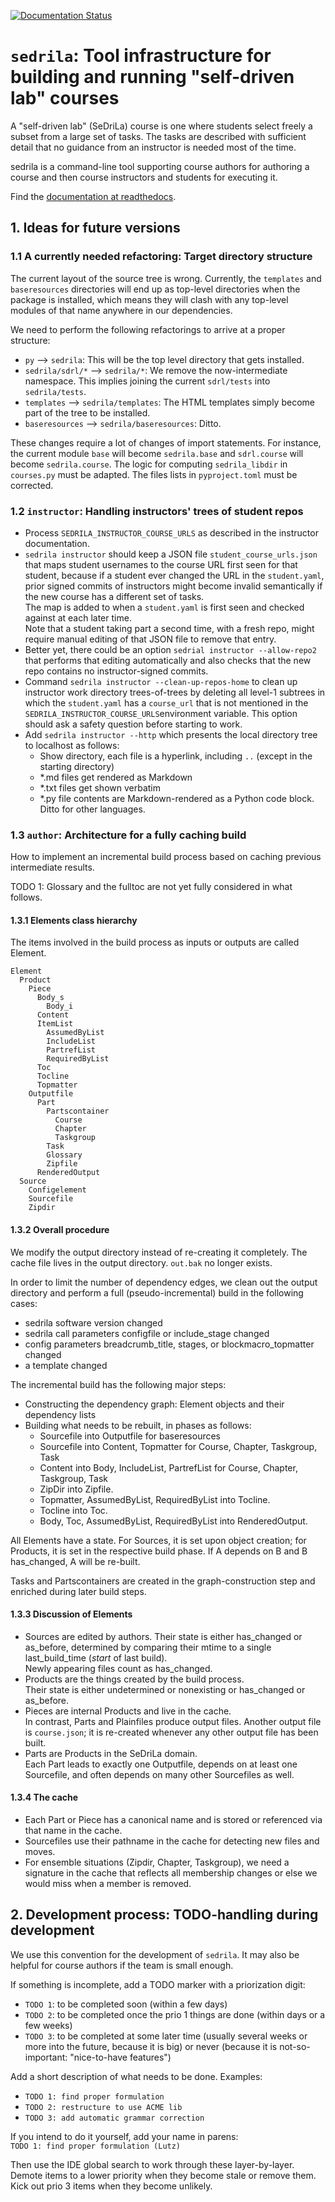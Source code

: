 [![Documentation Status](https://readthedocs.org/projects/sedrila/badge/?version=latest)](https://sedrila.readthedocs.io/en/latest/?badge=latest)

# `sedrila`: Tool infrastructure for building and running "self-driven lab" courses

A "self-driven lab" (SeDriLa) course is one where students select freely 
a subset from a large set of tasks.
The tasks are described with sufficient detail that no guidance from an instructor
is needed most of the time.

sedrila is a command-line tool supporting course authors for authoring a course
and then course instructors and students for executing it.

Find the [documentation at readthedocs](https://sedrila.readthedocs.io).


## 1. Ideas for future versions


### 1.1 A currently needed refactoring: Target directory structure

The current layout of the source tree is wrong.
Currently, the `templates` and `baseresources` directories will end up 
as top-level directories when the package is installed,
which means they will clash with any top-level modules of that name
anywhere in our dependencies.

We need to perform the following refactorings to arrive at a proper structure:

- `py` --> `sedrila`: This will be the top level directory that gets installed.
- `sedrila/sdrl/*` --> `sedrila/*`: We remove the now-intermediate namespace.
  This implies joining the current `sdrl/tests` into `sedrila/tests`.
- `templates` --> `sedrila/templates`: The HTML templates simply become part of the
  tree to be installed.
- `baseresources` --> `sedrila/baseresources`: Ditto.

These changes require a lot of changes of import statements.
For instance, the current module `base` will become `sedrila.base`
and `sdrl.course` will become `sedrila.course`.
The logic for computing `sedrila_libdir` in `courses.py` must be adapted.
The files lists in `pyproject.toml` must be corrected.


### 1.2 `instructor`: Handling instructors' trees of student repos

- Process `SEDRILA_INSTRUCTOR_COURSE_URLS` as described in the instructor documentation.
- `sedrila instructor` should keep a JSON file `student_course_urls.json` that maps student usernames
  to the course URL first seen for that student, because if a student ever changed
  the URL in the `student.yaml`, prior signed commits of instructors might become 
  invalid semantically if the new course has a different set of tasks.  
  The map is added to when a `student.yaml` is first seen
  and checked against at each later time.  
  Note that a student taking part a second time, with a fresh repo,
  might require manual editing of that JSON file to remove that entry.
- Better yet, there could be an option `sedrial instructor --allow-repo2` that 
  performs that editing automatically
  and also checks that the new repo contains no instructor-signed commits.
- Command `sedrila instructor --clean-up-repos-home`
  to clean up instructor work directory trees-of-trees
  by deleting all level-1 subtrees in which the `student.yaml`
  has a `course_url` that is not mentioned in the 
  `SEDRILA_INSTRUCTOR_COURSE_URLS`environment variable.
  This option should ask a safety question before starting to work.
- Add `sedrila instructor --http` which presents the local directory tree to localhost as follows:
    - Show directory, each file is a hyperlink, including `..` (except in the starting directory)
    - *.md files get rendered as Markdown
    - *.txt files get shown verbatim
    - *.py file contents are Markdown-rendered as a Python code block. Ditto for other languages.


### 1.3 `author`: Architecture for a fully caching build

How to implement an incremental build process based on caching previous intermediate results.  

TODO 1: Glossary and the fulltoc are not yet fully considered in what follows.


#### 1.3.1 Elements class hierarchy

The items involved in the build process as inputs or outputs are called Element.

```
Element
  Product
    Piece
      Body_s
        Body_i
      Content
      ItemList
        AssumedByList
        IncludeList
        PartrefList
        RequiredByList
      Toc
      Tocline
      Topmatter
    Outputfile
      Part
        Partscontainer
          Course
          Chapter
          Taskgroup
        Task
        Glossary
        Zipfile
      RenderedOutput
  Source
    Configelement
    Sourcefile
    Zipdir      
```

#### 1.3.2 Overall procedure

We modify the output directory instead of re-creating it completely.
The cache file lives in the output directory.
`out.bak` no longer exists.

In order to limit the number of dependency edges, we clean out the output directory
and perform a full (pseudo-incremental) build in the following cases:

- sedrila software version changed
- sedrila call parameters configfile or include_stage changed
- config parameters breadcrumb_title, stages, or blockmacro_topmatter changed
- a template changed


The incremental build has the following major steps:

- Constructing the dependency graph: Element objects and their dependency lists
- Building what needs to be rebuilt, in phases as follows:
    - Sourcefile into Outputfile for baseresources 
    - Sourcefile into Content, Topmatter for Course, Chapter, Taskgroup, Task  
    - Content into Body, IncludeList, PartrefList for Course, Chapter, Taskgroup, Task  
    - ZipDir into Zipfile.
    - Topmatter, AssumedByList, RequiredByList into Tocline.
    - Tocline into Toc.
    - Body, Toc, AssumedByList, RequiredByList into RenderedOutput.

All Elements have a state. 
For Sources, it is set upon object creation; 
for Products, it is set in the respective build phase.
If A depends on B and B has_changed, A will be re-built.

Tasks and Partscontainers are created in the graph-construction step
and enriched during later build steps.


#### 1.3.3 Discussion of Elements

- Sources are edited by authors. Their state is either has_changed or as_before,
  determined by comparing their mtime to a single last_build_time (_start_ of last build).  
  Newly appearing files count as has_changed.
- Products are the things created by the build process.  
  Their state is either undetermined or nonexisting or has_changed or as_before.  
- Pieces are internal Products and live in the cache.  
  In contrast, Parts and Plainfiles produce output files.
  Another output file is `course.json`; it is re-created whenever any other output file has been built.
- Parts are Products in the SeDriLa domain.  
  Each Part leads to exactly one Outputfile, depends on at least one Sourcefile, and often
  depends on many other Sourcefiles as well.  


#### 1.3.4 The cache

- Each Part or Piece has a canonical name and is stored or referenced via that name in the cache.  
- Sourcefiles use their pathname in the cache for detecting new files and moves.
- For ensemble situations (Zipdir, Chapter, Taskgroup), we need a signature in the cache that reflects
  all membership changes or else we would miss when a member is removed.


## 2. Development process: TODO-handling during development

We use this convention for the development of `sedrila`.
It may also be helpful for course authors if the team is small enough.

If something is incomplete, add a TODO marker with a priorization digit:
- `TODO 1`: to be completed soon (within a few days)
- `TODO 2`: to be completed once the prio 1 things are done (within days or a few weeks)
- `TODO 3`: to be completed at some later time (usually several weeks or more into the future,
  because it is big) or never (because it is not-so-important: "nice-to-have features")

Add a short description of what needs to be done. Examples:
- `TODO 1: find proper formulation`
- `TODO 2: restructure to use ACME lib`
- `TODO 3: add automatic grammar correction`

If you intend to do it yourself, add your name in parens:  
`TODO 1: find proper formulation (Lutz)`

Then use the IDE global search to work through these layer-by-layer.
Demote items to a lower priority when they become stale or remove them.
Kick out prio 3 items when they become unlikely.
